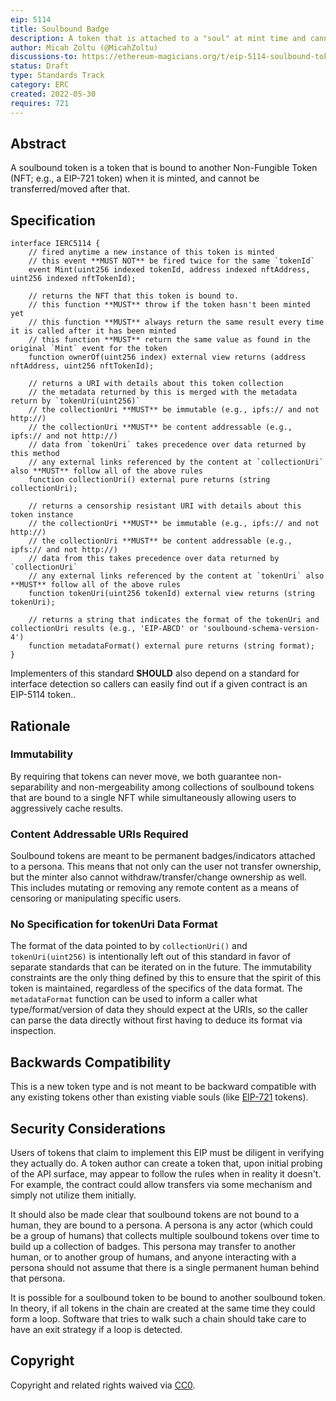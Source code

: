 ```yaml
---
eip: 5114
title: Soulbound Badge
description: A token that is attached to a "soul" at mint time and cannot be transferred after that.
author: Micah Zoltu (@MicahZoltu)
discussions-to: https://ethereum-magicians.org/t/eip-5114-soulbound-token/9417
status: Draft
type: Standards Track
category: ERC
created: 2022-05-30
requires: 721
---
```


## Abstract
A soulbound token is a token that is bound to another Non-Fungible Token (NFT; e.g., a EIP-721 token) when it is minted, and cannot be transferred/moved after that.

## Specification
```solidity
interface IERC5114 {
	// fired anytime a new instance of this token is minted
	// this event **MUST NOT** be fired twice for the same `tokenId`
	event Mint(uint256 indexed tokenId, address indexed nftAddress, uint256 indexed nftTokenId);

	// returns the NFT that this token is bound to.
	// this function **MUST** throw if the token hasn't been minted yet
	// this function **MUST** always return the same result every time it is called after it has been minted
	// this function **MUST** return the same value as found in the original `Mint` event for the token
	function ownerOf(uint256 index) external view returns (address nftAddress, uint256 nftTokenId);

	// returns a URI with details about this token collection
	// the metadata returned by this is merged with the metadata return by `tokenUri(uint256)`
	// the collectionUri **MUST** be immutable (e.g., ipfs:// and not http://)
	// the collectionUri **MUST** be content addressable (e.g., ipfs:// and not http://)
	// data from `tokenUri` takes precedence over data returned by this method
	// any external links referenced by the content at `collectionUri` also **MUST** follow all of the above rules
	function collectionUri() external pure returns (string collectionUri);

	// returns a censorship resistant URI with details about this token instance
	// the collectionUri **MUST** be immutable (e.g., ipfs:// and not http://)
	// the collectionUri **MUST** be content addressable (e.g., ipfs:// and not http://)
	// data from this takes precedence over data returned by `collectionUri`
	// any external links referenced by the content at `tokenUri` also **MUST** follow all of the above rules
	function tokenUri(uint256 tokenId) external view returns (string tokenUri);

	// returns a string that indicates the format of the tokenUri and collectionUri results (e.g., 'EIP-ABCD' or 'soulbound-schema-version-4')
	function metadataFormat() external pure returns (string format);
}
```

Implementers of this standard **SHOULD** also depend on a standard for interface detection so callers can easily find out if a given contract is an EIP-5114 token..

## Rationale
### Immutability
By requiring that tokens can never move, we both guarantee non-separability and non-mergeability among collections of soulbound tokens that are bound to a single NFT while simultaneously allowing users to aggressively cache results.
### Content Addressable URIs Required
Soulbound tokens are meant to be permanent badges/indicators attached to a persona.
This means that not only can the user not transfer ownership, but the minter also cannot withdraw/transfer/change ownership as well.
This includes mutating or removing any remote content as a means of censoring or manipulating specific users.
### No Specification for tokenUri Data Format
The format of the data pointed to by `collectionUri()` and `tokenUri(uint256)` is intentionally left out of this standard in favor of separate standards that can be iterated on in the future.
The immutability constraints are the only thing defined by this to ensure that the spirit of this token is maintained, regardless of the specifics of the data format.
The `metadataFormat` function can be used to inform a caller what type/format/version of data they should expect at the URIs, so the caller can parse the data directly without first having to deduce its format via inspection.

## Backwards Compatibility
This is a new token type and is not meant to be backward compatible with any existing tokens other than existing viable souls (like [EIP-721](./eip-721.md) tokens).

## Security Considerations
Users of tokens that claim to implement this EIP must be diligent in verifying they actually do.
A token author can create a token that, upon initial probing of the API surface, may appear to follow the rules when in reality it doesn't.
For example, the contract could allow transfers via some mechanism and simply not utilize them initially.

It should also be made clear that soulbound tokens are not bound to a human, they are bound to a persona.
A persona is any actor (which could be a group of humans) that collects multiple soulbound tokens over time to build up a collection of badges.
This persona may transfer to another human, or to another group of humans, and anyone interacting with a persona should not assume that there is a single permanent human behind that persona.

It is possible for a soulbound token to be bound to another soulbound token.
In theory, if all tokens in the chain are created at the same time they could form a loop.
Software that tries to walk such a chain should take care to have an exit strategy if a loop is detected.

## Copyright
Copyright and related rights waived via [CC0](../LICENSE.md).
